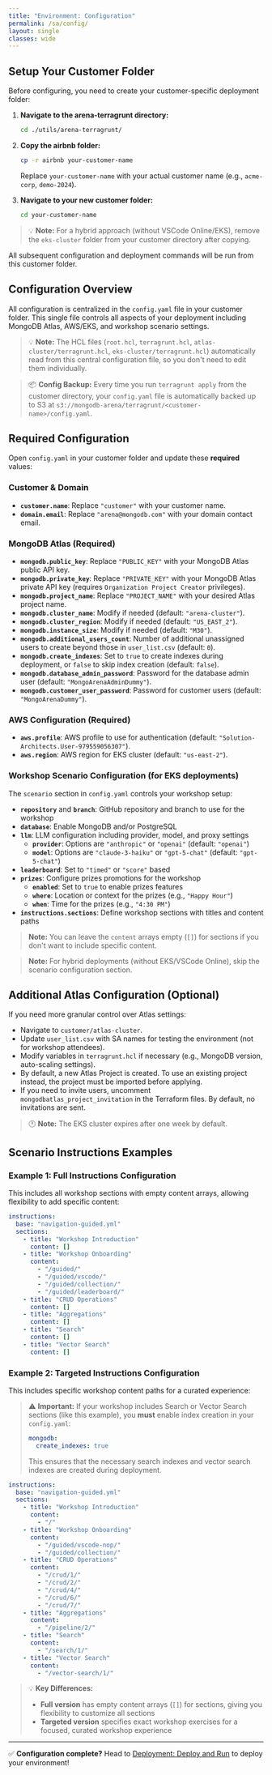 ```yaml
---
title: "Environment: Configuration"
permalink: /sa/config/
layout: single
classes: wide
---
```


## Setup Your Customer Folder

Before configuring, you need to create your customer-specific deployment folder:

1. **Navigate to the arena-terragrunt directory:**
   ```bash
   cd ./utils/arena-terragrunt/
   ```

2. **Copy the airbnb folder:**
   ```bash
   cp -r airbnb your-customer-name
   ```
   Replace `your-customer-name` with your actual customer name (e.g., `acme-corp`, `demo-2024`).

3. **Navigate to your new customer folder:**
   ```bash
   cd your-customer-name
   ```

> 💡 **Note:** For a hybrid approach (without VSCode Online/EKS), remove the `eks-cluster` folder from your customer directory after copying.

All subsequent configuration and deployment commands will be run from this customer folder.

## Configuration Overview

All configuration is centralized in the `config.yaml` file in your customer folder. This single file controls all aspects of your deployment including MongoDB Atlas, AWS/EKS, and workshop scenario settings.

> 💡 **Note:** The HCL files (`root.hcl`, `terragrunt.hcl`, `atlas-cluster/terragrunt.hcl`, `eks-cluster/terragrunt.hcl`) automatically read from this central configuration file, so you don't need to edit them individually.

> 📦 **Config Backup:** Every time you run `terragrunt apply` from the customer directory, your `config.yaml` file is automatically backed up to S3 at `s3://mongodb-arena/terragrunt/<customer-name>/config.yaml`.

## Required Configuration

Open `config.yaml` in your customer folder and update these **required** values:

### Customer & Domain
- **`customer.name`**: Replace `"customer"` with your customer name.
- **`domain.email`**: Replace `"arena@mongodb.com"` with your domain contact email.

### MongoDB Atlas (Required)
- **`mongodb.public_key`**: Replace `"PUBLIC_KEY"` with your MongoDB Atlas public API key.
- **`mongodb.private_key`**: Replace `"PRIVATE_KEY"` with your MongoDB Atlas private API key (requires `Organization Project Creator` privileges).
- **`mongodb.project_name`**: Replace `"PROJECT_NAME"` with your desired Atlas project name.
- **`mongodb.cluster_name`**: Modify if needed (default: `"arena-cluster"`).
- **`mongodb.cluster_region`**: Modify if needed (default: `"US_EAST_2"`).
- **`mongodb.instance_size`**: Modify if needed (default: `"M30"`).
- **`mongodb.additional_users_count`**: Number of additional unassigned users to create beyond those in `user_list.csv` (default: `0`).
- **`mongodb.create_indexes`**: Set to `true` to create indexes during deployment, or `false` to skip index creation (default: `false`).
- **`mongodb.database_admin_password`**: Password for the database admin user (default: `"MongoArenaAdminDummy"`).
- **`mongodb.customer_user_password`**: Password for customer users (default: `"MongoArenaDummy"`).

### AWS Configuration (Required)
- **`aws.profile`**: AWS profile to use for authentication (default: `"Solution-Architects.User-979559056307"`).
- **`aws.region`**: AWS region for EKS cluster (default: `"us-east-2"`).

### Workshop Scenario Configuration (for EKS deployments)
The `scenario` section in `config.yaml` controls your workshop setup:
- **`repository`** and **`branch`**: GitHub repository and branch to use for the workshop
- **`database`**: Enable MongoDB and/or PostgreSQL
- **`llm`**: LLM configuration including provider, model, and proxy settings
  - **`provider`**: Options are `"anthropic"` or `"openai"` (default: `"openai"`)
  - **`model`**: Options are `"claude-3-haiku"` or `"gpt-5-chat"` (default: `"gpt-5-chat"`)
- **`leaderboard`**: Set to `"timed"` or `"score"` based
- **`prizes`**: Configure prizes promotions for the workshop
  - **`enabled`**: Set to `true` to enable prizes features
  - **`where`**: Location or context for the prizes (e.g., `"Happy Hour"`)
  - **`when`**: Time for the prizes (e.g., `"4:30 PM"`)
- **`instructions.sections`**: Define workshop sections with titles and content paths

> **Note:** You can leave the `content` arrays empty (`[]`) for sections if you don't want to include specific content.

> **Note:** For hybrid deployments (without EKS/VSCode Online), skip the scenario configuration section.


## Additional Atlas Configuration (Optional)

If you need more granular control over Atlas settings:

- Navigate to `customer/atlas-cluster`.
- Update `user_list.csv` with SA names for testing the environment (not for workshop attendees).
- Modify variables in `terragrunt.hcl` if necessary (e.g., MongoDB version, auto-scaling settings).
- By default, a new Atlas Project is created. To use an existing project instead, the project must be imported before applying.
- If you need to invite users, uncomment `mongodbatlas_project_invitation` in the Terraform files. By default, no invitations are sent.

> 🕐 **Note:** The EKS cluster expires after one week by default.

## Scenario Instructions Examples

### Example 1: Full Instructions Configuration
This includes all workshop sections with empty content arrays, allowing flexibility to add specific content:

```yaml
instructions:
  base: "navigation-guided.yml"
  sections:
    - title: "Workshop Introduction"
      content: []
    - title: "Workshop Onboarding"
      content:
        - "/guided/"
        - "/guided/vscode/"
        - "/guided/collection/"
        - "/guided/leaderboard/"
    - title: "CRUD Operations"
      content: []
    - title: "Aggregations"
      content: []
    - title: "Search"
      content: []
    - title: "Vector Search"
      content: []
```

### Example 2: Targeted Instructions Configuration
This includes specific workshop content paths for a curated experience:

> ⚠️ **Important:** If your workshop includes Search or Vector Search sections (like this example), you **must** enable index creation in your `config.yaml`:
> ```yaml
> mongodb:
>   create_indexes: true
> ```
> This ensures that the necessary search indexes and vector search indexes are created during deployment.

```yaml
instructions:
  base: "navigation-guided.yml"
  sections:
    - title: "Workshop Introduction"
      content:
        - "/"
    - title: "Workshop Onboarding"
      content:
        - "/guided/vscode-nop/"
        - "/guided/collection/"
    - title: "CRUD Operations"
      content:
        - "/crud/1/"
        - "/crud/2/"
        - "/crud/4/"
        - "/crud/6/"
        - "/crud/7/"
    - title: "Aggregations"
      content:
        - "/pipeline/2/"
    - title: "Search"
      content:
        - "/search/1/"
    - title: "Vector Search"
      content:
        - "/vector-search/1/"
```

> 💡 **Key Differences:**
> - **Full version** has empty content arrays (`[]`) for sections, giving you flexibility to customize all sections
> - **Targeted version** specifies exact workshop exercises for a focused, curated workshop experience

---

✅ **Configuration complete?** Head to [Deployment: Deploy and Run](/sa/deployment/) to deploy your environment!
